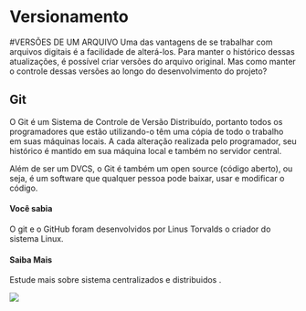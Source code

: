 <h1> Versionamento</h1>
 #VERSÕES DE UM ARQUIVO
 Uma das vantagens de se trabalhar com arquivos digitais é a facilidade de alterá-los. Para manter o histórico dessas atualizações, é possível criar  versões do arquivo original. Mas como manter o controle dessas versões ao longo do desenvolvimento do projeto?

## Git
 O Git é um Sistema de Controle de Versão Distribuído, portanto todos os programadores que estão utilizando-o têm uma cópia de todo o trabalho em suas máquinas locais. A cada alteração realizada pelo programador, seu histórico é mantido em sua máquina local e também no servidor central.

 Além de ser um DVCS, o Git é também um open source (código aberto), ou seja, é um software que qualquer pessoa pode baixar, usar e modificar o código.


#### Você sabia
O git e o GitHub foram desenvolvidos por Linus Torvalds o criador do sistema Linux. 

#### Saiba Mais
Estude mais sobre sistema centralizados e distribuidos .

![](C:\Users\NevesRibeiro\Desktop\senai)